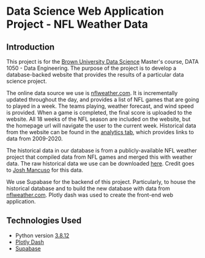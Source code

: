 # Data Science Web Application Project - NFL Weather Data

## Introduction
This project is for the [Brown University Data Science](https://www.brown.edu/initiatives/data-science/masters-degree) Master's course, DATA 1050 - Data Engineering. The purpose of the project is to develop a database-backed website that provides the results of a particular data science project.

The online data source we use is [nflweather.com](https://www.nflweather.com/en/). It is incrementally updated throughout the day, and provides a list of NFL games that are going to played in a week. The teams playing, weather forecast, and wind speed is provided. When a game is completed, the final score is uploaded to the website. All 18 weeks of the NFL season are included on the website, but the homepage url will navigate the user to the current week. Historical data from the website can be found in the [analytics tab](https://www.nflweather.com/en/archive), which provides links to data from 2009-2020.

The historical data in our database is from a publicly-available NFL weather project that compiled data from NFL games and merged this with weather data. The raw historical data we use can be downloaded [here](https://raw.githubusercontent.com/Nolanole/NFL-Weather-Project/master/all_games_weather.csv). Credit goes to [Josh Mancuso](https://github.com/Nolanole) for this data.

We use Supabase for the backend of this project. Particularly, to house the historical database and to build the new database with data from [nflweather.com](https://www.nflweather.com/en/). Plotly dash was used to create the front-end web application.

## Technologies Used
- Python version [3.8.12](https://docs.python.org/release/3.8.12/)
- [Plotly Dash](https://dash.plotly.com/)
- [Supabase](https://supabase.com/docs)
